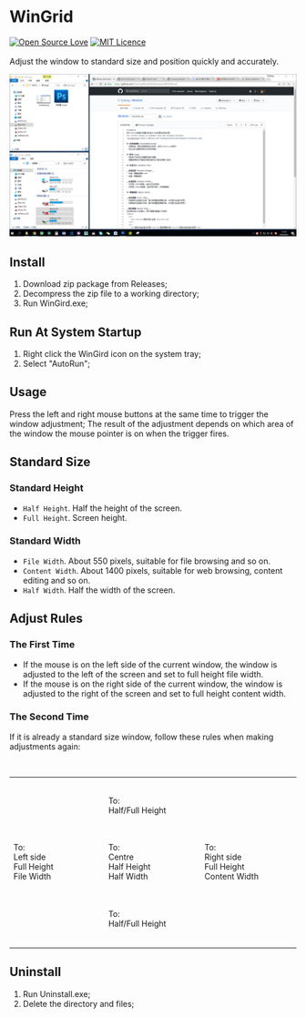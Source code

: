 # WinGrid
[![Open Source Love](https://badges.frapsoft.com/os/v2/open-source.svg?v=103)](https://github.com/ellerbrock/open-source-badge/)
[![MIT Licence](https://badges.frapsoft.com/os/mit/mit.svg?v=103)](https://opensource.org/licenses/mit-license.php)  
   
Adjust the window to standard size and position quickly and accurately.  

![screenshot](https://github.com/Tyxiang/WinGrid/blob/master/screenshot.png)

## Install
1. Download zip package from Releases;
1. Decompress the zip file to a working directory;
1. Run WinGird.exe;

## Run At System Startup
1. Right click the WinGird icon on the system tray;
1. Select "AutoRun";

## Usage
Press the left and right mouse buttons at the same time to trigger the window adjustment; The result of the adjustment depends on which area of the window the mouse pointer is on when the trigger fires.

## Standard Size

### Standard Height ###
- `Half Height`. Half the height of the screen.
- `Full Height`. Screen height.

### Standard Width ###
- `File Width`. About 550 pixels, suitable for file browsing and so on.
- `Content Width`. About 1400 pixels, suitable for web browsing, content editing and so on.
- `Half Width`. Half the width of the screen.

## Adjust Rules

### The First Time ###
- If the mouse is on the left side of the current window, the window is adjusted to the left of the screen and set to full height file width.
- If the mouse is on the right side of the current window, the window is adjusted to the right of the screen and set to full height content width.

### The Second Time ###
If it is already a standard size window, follow these rules when making adjustments again:
<table>
  <tr height="100">
    <td width="180"></td>
    <td width="180">To:<br>Half/Full Height<br></td>
    <td width="180"></td>
  </tr>
  <tr height="100">
    <td>To:<br>Left side<br>Full Height<br>File Width</td>
    <td>To:<br>Centre<br>Half Height<br>Half Width</td>
    <td>To:<br>Right side<br>Full Height<br>Content Width</td>
  </tr>
  <tr height="100">
    <td></td>
    <td>To:<br>Half/Full Height<br></td>
    <td></td>
  </tr>
</table>

## Uninstall
1. Run Uninstall.exe;
1. Delete the directory and files;
